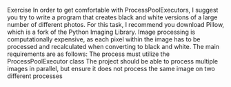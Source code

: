 Exercise
In order to get comfortable with ProcessPoolExecutors, I suggest you try to write a program that creates
black and white versions of a large number of different photos. For this task, I recommend you
download Pillow, which is a fork of the Python Imaging Library.
Image processing is computationally expensive, as each pixel within the image has to be processed and
recalculated when converting to black and white.
The main requirements are as follows:
The process must utilize the ProcessPoolExecutor class
The project should be able to process multiple images in parallel, but ensure it does not process the
same image on two different processes